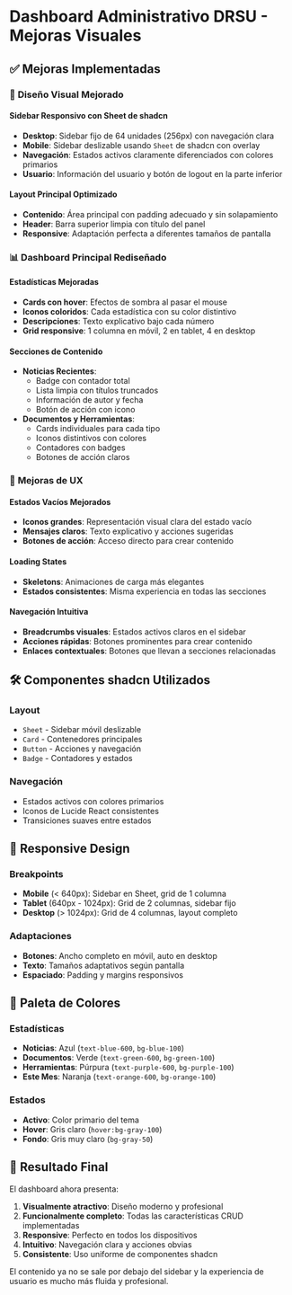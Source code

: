 # Dashboard Administrativo DRSU - Mejoras Visuales

## ✅ Mejoras Implementadas

### 🎨 **Diseño Visual Mejorado**

#### **Sidebar Responsivo con Sheet de shadcn**
- **Desktop**: Sidebar fijo de 64 unidades (256px) con navegación clara
- **Mobile**: Sidebar deslizable usando `Sheet` de shadcn con overlay
- **Navegación**: Estados activos claramente diferenciados con colores primarios
- **Usuario**: Información del usuario y botón de logout en la parte inferior

#### **Layout Principal Optimizado**
- **Contenido**: Área principal con padding adecuado y sin solapamiento
- **Header**: Barra superior limpia con título del panel
- **Responsive**: Adaptación perfecta a diferentes tamaños de pantalla

### 📊 **Dashboard Principal Rediseñado**

#### **Estadísticas Mejoradas**
- **Cards con hover**: Efectos de sombra al pasar el mouse
- **Iconos coloridos**: Cada estadística con su color distintivo
- **Descripciones**: Texto explicativo bajo cada número
- **Grid responsive**: 1 columna en móvil, 2 en tablet, 4 en desktop

#### **Secciones de Contenido**
- **Noticias Recientes**: 
  - Badge con contador total
  - Lista limpia con títulos truncados
  - Información de autor y fecha
  - Botón de acción con icono
- **Documentos y Herramientas**:
  - Cards individuales para cada tipo
  - Iconos distintivos con colores
  - Contadores con badges
  - Botones de acción claros

### 🎯 **Mejoras de UX**

#### **Estados Vacíos Mejorados**
- **Iconos grandes**: Representación visual clara del estado vacío
- **Mensajes claros**: Texto explicativo y acciones sugeridas
- **Botones de acción**: Acceso directo para crear contenido

#### **Loading States**
- **Skeletons**: Animaciones de carga más elegantes
- **Estados consistentes**: Misma experiencia en todas las secciones

#### **Navegación Intuitiva**
- **Breadcrumbs visuales**: Estados activos claros en el sidebar
- **Acciones rápidas**: Botones prominentes para crear contenido
- **Enlaces contextuales**: Botones que llevan a secciones relacionadas

## 🛠️ **Componentes shadcn Utilizados**

### **Layout**
- `Sheet` - Sidebar móvil deslizable
- `Card` - Contenedores principales
- `Button` - Acciones y navegación
- `Badge` - Contadores y estados

### **Navegación**
- Estados activos con colores primarios
- Iconos de Lucide React consistentes
- Transiciones suaves entre estados

## 📱 **Responsive Design**

### **Breakpoints**
- **Mobile** (< 640px): Sidebar en Sheet, grid de 1 columna
- **Tablet** (640px - 1024px): Grid de 2 columnas, sidebar fijo
- **Desktop** (> 1024px): Grid de 4 columnas, layout completo

### **Adaptaciones**
- **Botones**: Ancho completo en móvil, auto en desktop
- **Texto**: Tamaños adaptativos según pantalla
- **Espaciado**: Padding y margins responsivos

## 🎨 **Paleta de Colores**

### **Estadísticas**
- **Noticias**: Azul (`text-blue-600`, `bg-blue-100`)
- **Documentos**: Verde (`text-green-600`, `bg-green-100`)
- **Herramientas**: Púrpura (`text-purple-600`, `bg-purple-100`)
- **Este Mes**: Naranja (`text-orange-600`, `bg-orange-100`)

### **Estados**
- **Activo**: Color primario del tema
- **Hover**: Gris claro (`hover:bg-gray-100`)
- **Fondo**: Gris muy claro (`bg-gray-50`)

## 🚀 **Resultado Final**

El dashboard ahora presenta:

1. **Visualmente atractivo**: Diseño moderno y profesional
2. **Funcionalmente completo**: Todas las características CRUD implementadas
3. **Responsive**: Perfecto en todos los dispositivos
4. **Intuitivo**: Navegación clara y acciones obvias
5. **Consistente**: Uso uniforme de componentes shadcn

El contenido ya no se sale por debajo del sidebar y la experiencia de usuario es mucho más fluida y profesional.
